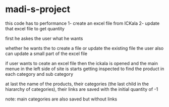 # madi-s-project
this code has to performance 
1- create an excel file from ICKala
2- update that excel file to get quantity

first he askes the user what he wants

whether he wants the to create a file or update the existing file
the user also can update a small part of the excel file

if user wants to ceate an excel file then the ickala is opened and
the main menue in the left side of site is starts getting inspected 
to find the product in each category and sub category

at last the name of the products, their categories (the last child in the hiararchy of categories),
their links are saved with the initial quantity of -1

note: main categories are also saved but without links 
